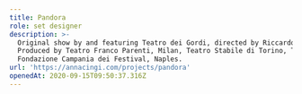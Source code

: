 ```yaml
---
title: Pandora
role: set designer
description: >-
  Original show by and featuring Teatro dei Gordi, directed by Riccardo Pippa.
  Produced by Teatro Franco Parenti, Milan, Teatro Stabile di Torino, Turin,
  Fondazione Campania dei Festival, Naples.
url: 'https://annacingi.com/projects/pandora'
openedAt: 2020-09-15T09:50:37.316Z
---
```



